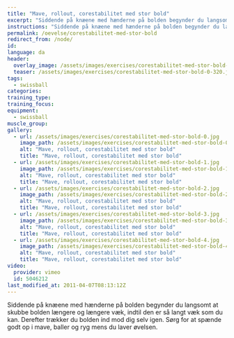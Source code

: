 ```yaml
---
title: "Mave, rollout, corestabilitet med stor bold"
excerpt: "Siddende på knæene med hænderne på bolden begynder du langsomt at skubbe bolden længere og længere væk, indtil den er så langt væk som du kan. Træk den derefter mod dig selv igen."
instructions: "Siddende på knæene med hænderne på bolden begynder du langsomt at skubbe bolden længere og længere væk, indtil den er så langt væk som du kan. Træk den derefter mod dig selv igen."
permalink: /oevelse/corestabilitet-med-stor-bold
redirect_from: /node/
id: 
language: da
header:
  overlay_image: /assets/images/exercises/corestabilitet-med-stor-bold-0.jpg
  teaser: /assets/images/exercises/corestabilitet-med-stor-bold-0-320.jpg
tags:
  - swissball
categories:
training_type: 
training_focus: 
equipment:
  - swissball
muscle_group:
gallery:
  - url: /assets/images/exercises/corestabilitet-med-stor-bold-0.jpg
    image_path: /assets/images/exercises/corestabilitet-med-stor-bold-0-320.jpg
    alt: "Mave, rollout, corestabilitet med stor bold"
    title: "Mave, rollout, corestabilitet med stor bold"
  - url: /assets/images/exercises/corestabilitet-med-stor-bold-1.jpg
    image_path: /assets/images/exercises/corestabilitet-med-stor-bold-1-320.jpg
    alt: "Mave, rollout, corestabilitet med stor bold"
    title: "Mave, rollout, corestabilitet med stor bold"
  - url: /assets/images/exercises/corestabilitet-med-stor-bold-2.jpg
    image_path: /assets/images/exercises/corestabilitet-med-stor-bold-2-320.jpg
    alt: "Mave, rollout, corestabilitet med stor bold"
    title: "Mave, rollout, corestabilitet med stor bold"
  - url: /assets/images/exercises/corestabilitet-med-stor-bold-3.jpg
    image_path: /assets/images/exercises/corestabilitet-med-stor-bold-3-320.jpg
    alt: "Mave, rollout, corestabilitet med stor bold"
    title: "Mave, rollout, corestabilitet med stor bold"
  - url: /assets/images/exercises/corestabilitet-med-stor-bold-4.jpg
    image_path: /assets/images/exercises/corestabilitet-med-stor-bold-4-320.jpg
    alt: "Mave, rollout, corestabilitet med stor bold"
    title: "Mave, rollout, corestabilitet med stor bold"
video:
  provider: vimeo
  id: 5046212
last_modified_at: 2011-04-07T08:13:12Z
---
```


Siddende på knæene med hænderne på bolden begynder du langsomt at skubbe bolden længere og længere væk, indtil den er så langt væk som du kan. Derefter trækker du bolden ind mod dig selv igen. Sørg for at spænde godt op i mave, baller og ryg mens du laver øvelsen.
